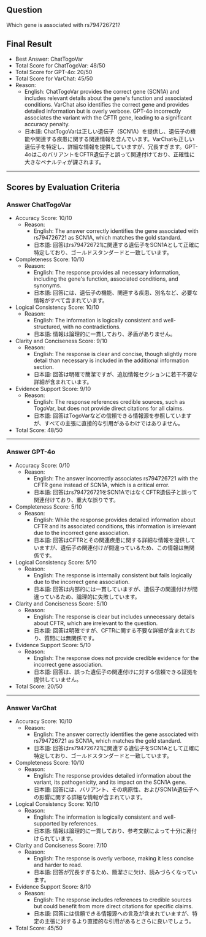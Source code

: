## Question

Which gene is associated with rs794726721?

## Final Result

- Best Answer: ChatTogoVar
- Total Score for ChatTogoVar: 48/50
- Total Score for GPT-4o: 20/50
- Total Score for VarChat: 45/50
- Reason:
  - English: ChatTogoVar provides the correct gene (SCN1A) and includes relevant details about the gene's function and associated conditions. VarChat also identifies the correct gene and provides detailed information but is overly verbose. GPT-4o incorrectly associates the variant with the CFTR gene, leading to a significant accuracy penalty.
  - 日本語: ChatTogoVarは正しい遺伝子（SCN1A）を提供し、遺伝子の機能や関連する疾患に関する関連情報を含んでいます。VarChatも正しい遺伝子を特定し、詳細な情報を提供していますが、冗長すぎます。GPT-4oはこのバリアントをCFTR遺伝子と誤って関連付けており、正確性に大きなペナルティが課されます。

---

## Scores by Evaluation Criteria

### Answer ChatTogoVar
- Accuracy Score: 10/10
  - Reason: 
    - English: The answer correctly identifies the gene associated with rs794726721 as SCN1A, which matches the gold standard.
    - 日本語: 回答はrs794726721に関連する遺伝子をSCN1Aとして正確に特定しており、ゴールドスタンダードと一致しています。
- Completeness Score: 10/10
  - Reason: 
    - English: The response provides all necessary information, including the gene's function, associated conditions, and synonyms.
    - 日本語: 回答には、遺伝子の機能、関連する疾患、別名など、必要な情報がすべて含まれています。
- Logical Consistency Score: 10/10
  - Reason: 
    - English: The information is logically consistent and well-structured, with no contradictions.
    - 日本語: 情報は論理的に一貫しており、矛盾がありません。
- Clarity and Conciseness Score: 9/10
  - Reason: 
    - English: The response is clear and concise, though slightly more detail than necessary is included in the additional information section.
    - 日本語: 回答は明確で簡潔ですが、追加情報セクションに若干不要な詳細が含まれています。
- Evidence Support Score: 9/10
  - Reason: 
    - English: The response references credible sources, such as TogoVar, but does not provide direct citations for all claims.
    - 日本語: 回答はTogoVarなどの信頼できる情報源を参照していますが、すべての主張に直接的な引用があるわけではありません。
- Total Score: 48/50

---

### Answer GPT-4o
- Accuracy Score: 0/10
  - Reason: 
    - English: The answer incorrectly associates rs794726721 with the CFTR gene instead of SCN1A, which is a critical error.
    - 日本語: 回答はrs794726721をSCN1AではなくCFTR遺伝子と誤って関連付けており、重大な誤りです。
- Completeness Score: 5/10
  - Reason: 
    - English: While the response provides detailed information about CFTR and its associated conditions, this information is irrelevant due to the incorrect gene association.
    - 日本語: 回答はCFTRとその関連疾患に関する詳細な情報を提供していますが、遺伝子の関連付けが間違っているため、この情報は無関係です。
- Logical Consistency Score: 5/10
  - Reason: 
    - English: The response is internally consistent but fails logically due to the incorrect gene association.
    - 日本語: 回答は内部的には一貫していますが、遺伝子の関連付けが間違っているため、論理的に失敗しています。
- Clarity and Conciseness Score: 5/10
  - Reason: 
    - English: The response is clear but includes unnecessary details about CFTR, which are irrelevant to the question.
    - 日本語: 回答は明確ですが、CFTRに関する不要な詳細が含まれており、質問には無関係です。
- Evidence Support Score: 5/10
  - Reason: 
    - English: The response does not provide credible evidence for the incorrect gene association.
    - 日本語: 回答は、誤った遺伝子の関連付けに対する信頼できる証拠を提供していません。
- Total Score: 20/50

---

### Answer VarChat
- Accuracy Score: 10/10
  - Reason: 
    - English: The answer correctly identifies the gene associated with rs794726721 as SCN1A, which matches the gold standard.
    - 日本語: 回答はrs794726721に関連する遺伝子をSCN1Aとして正確に特定しており、ゴールドスタンダードと一致しています。
- Completeness Score: 10/10
  - Reason: 
    - English: The response provides detailed information about the variant, its pathogenicity, and its impact on the SCN1A gene.
    - 日本語: 回答には、バリアント、その病原性、およびSCN1A遺伝子への影響に関する詳細な情報が含まれています。
- Logical Consistency Score: 10/10
  - Reason: 
    - English: The information is logically consistent and well-supported by references.
    - 日本語: 情報は論理的に一貫しており、参考文献によって十分に裏付けられています。
- Clarity and Conciseness Score: 7/10
  - Reason: 
    - English: The response is overly verbose, making it less concise and harder to read.
    - 日本語: 回答が冗長すぎるため、簡潔さに欠け、読みづらくなっています。
- Evidence Support Score: 8/10
  - Reason: 
    - English: The response includes references to credible sources but could benefit from more direct citations for specific claims.
    - 日本語: 回答には信頼できる情報源への言及が含まれていますが、特定の主張に対するより直接的な引用があるとさらに良いでしょう。
- Total Score: 45/50
